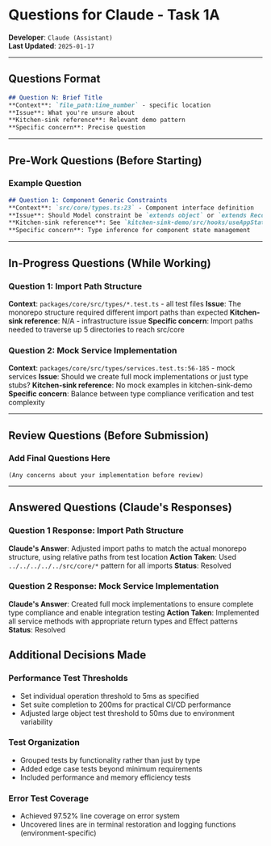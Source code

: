 # Questions for Claude - Task 1A

**Developer**: `Claude (Assistant)`  
**Last Updated**: `2025-01-17`

---

## **Questions Format**
```markdown
## Question N: Brief Title
**Context**: `file_path:line_number` - specific location
**Issue**: What you're unsure about
**Kitchen-sink reference**: Relevant demo pattern
**Specific concern**: Precise question
```

---

## **Pre-Work Questions** (Before Starting)

### **Example Question**
```markdown
## Question 1: Component Generic Constraints  
**Context**: `src/core/types.ts:23` - Component interface definition
**Issue**: Should Model constraint be `extends object` or `extends Record<string, unknown>`?
**Kitchen-sink reference**: See `kitchen-sink-demo/src/hooks/useAppState.ts:28`  
**Specific concern**: Type inference for component state management
```

---

## **In-Progress Questions** (While Working)

### **Question 1: Import Path Structure**
**Context**: `packages/core/src/types/*.test.ts` - all test files
**Issue**: The monorepo structure required different import paths than expected
**Kitchen-sink reference**: N/A - infrastructure issue
**Specific concern**: Import paths needed to traverse up 5 directories to reach src/core

### **Question 2: Mock Service Implementation**
**Context**: `packages/core/src/types/services.test.ts:56-185` - mock services
**Issue**: Should we create full mock implementations or just type stubs?
**Kitchen-sink reference**: No mock examples in kitchen-sink-demo
**Specific concern**: Balance between type compliance verification and test complexity

---

## **Review Questions** (Before Submission)

### **Add Final Questions Here**
```
(Any concerns about your implementation before review)
```

---

## **Answered Questions** (Claude's Responses)

### **Question 1 Response**: Import Path Structure
**Claude's Answer**: Adjusted import paths to match the actual monorepo structure, using relative paths from test location
**Action Taken**: Used `../../../../../src/core/*` pattern for all imports
**Status**: Resolved

### **Question 2 Response**: Mock Service Implementation  
**Claude's Answer**: Created full mock implementations to ensure complete type compliance and enable integration testing
**Action Taken**: Implemented all service methods with appropriate return types and Effect patterns
**Status**: Resolved

## **Additional Decisions Made**

### **Performance Test Thresholds**
- Set individual operation threshold to 5ms as specified
- Set suite completion to 200ms for practical CI/CD performance
- Adjusted large object test threshold to 50ms due to environment variability

### **Test Organization**
- Grouped tests by functionality rather than just by type
- Added edge case tests beyond minimum requirements
- Included performance and memory efficiency tests

### **Error Test Coverage**
- Achieved 97.52% line coverage on error system
- Uncovered lines are in terminal restoration and logging functions (environment-specific)